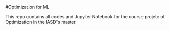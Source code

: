 #Optimization for ML

This repo contains all codes and Jupyter Notebook for the course projetc of Optimization in the IASD's master.

